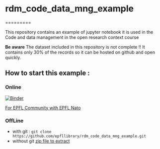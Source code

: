 # rdm_code_data_mng_example
=========

This repository contains an example of jupyter notebook it is used in the Code and data management in the open research context course

**Be aware** The dataset included in this repository is not complete !! It contains only 30% of the records so it can be hosted on github and open quickly.

## How to start this example :

### Online

[![Binder](https://mybinder.org/badge_logo.svg)](https://mybinder.org/v2/gh/epfllibrary/rdm_code_data_mng_example/binder?urlpath=lab)

[For EPFL Community with EPFL Nato](https://noto.epfl.ch/hub/user-redirect/git-pull?repo=https%3A%2F%2Fgithub.com%2Fepfllibrary%2Frdm_code_data_mng_example&urlpath=lab%2Ftree%2Frdm_code_data_mng_example%2F3-Publications.ipynb)

### OffLine

* with git : ```git clone https://github.com/epfllibrary/rdm_code_data_mng_example.git ```
* without git [zip file to extract](https://github.com/epfllibrary/rdm_code_data_mng_example/archive/master.zip)
